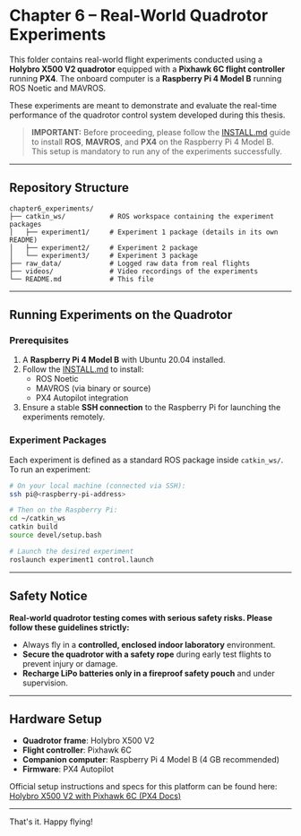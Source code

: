 # Chapter 6 – Real-World Quadrotor Experiments

This folder contains real-world flight experiments conducted using a **Holybro X500 V2 quadrotor** equipped with a **Pixhawk 6C flight controller** running **PX4**. The onboard computer is a **Raspberry Pi 4 Model B** running ROS Noetic and MAVROS.

These experiments are meant to demonstrate and evaluate the real-time performance of the quadrotor control system developed during this thesis.

> **IMPORTANT:** Before proceeding, please follow the [INSTALL.md](../chapter5_simulation/INSTALL.md) guide to install **ROS**, **MAVROS**, and **PX4** on the Raspberry Pi 4 Model B. This setup is mandatory to run any of the experiments successfully.

---

## Repository Structure

```
chapter6_experiments/
├── catkin_ws/           # ROS workspace containing the experiment packages
│   ├── experiment1/     # Experiment 1 package (details in its own README)
│   ├── experiment2/     # Experiment 2 package
│   └── experiment3/     # Experiment 3 package
├── raw_data/            # Logged raw data from real flights
├── videos/              # Video recordings of the experiments
└── README.md            # This file
```

---

## Running Experiments on the Quadrotor

### Prerequisites

1. A **Raspberry Pi 4 Model B** with Ubuntu 20.04 installed.
2. Follow the [INSTALL.md](../chapter5_simulation/INSTALL.md) to install:
   - ROS Noetic
   - MAVROS (via binary or source)
   - PX4 Autopilot integration
3. Ensure a stable **SSH connection** to the Raspberry Pi for launching the experiments remotely.

### Experiment Packages

Each experiment is defined as a standard ROS package inside `catkin_ws/`.  
To run an experiment:

```bash
# On your local machine (connected via SSH):
ssh pi@<raspberry-pi-address>

# Then on the Raspberry Pi:
cd ~/catkin_ws
catkin build
source devel/setup.bash

# Launch the desired experiment
roslaunch experiment1 control.launch
```

---

## Safety Notice

**Real-world quadrotor testing comes with serious safety risks. Please follow these guidelines strictly:**

- Always fly in a **controlled, enclosed indoor laboratory** environment.
- **Secure the quadrotor with a safety rope** during early test flights to prevent injury or damage.
- **Recharge LiPo batteries only in a fireproof safety pouch** and under supervision.

---

## Hardware Setup

- **Quadrotor frame**: Holybro X500 V2  
- **Flight controller**: Pixhawk 6C  
- **Companion computer**: Raspberry Pi 4 Model B (4 GB recommended)  
- **Firmware**: PX4 Autopilot

Official setup instructions and specs for this platform can be found here:  
[Holybro X500 V2 with Pixhawk 6C (PX4 Docs)](https://docs.px4.io/main/en/frames_multicopter/holybro_x500V2_pixhawk5x.html)

---

That's it. Happy flying!
